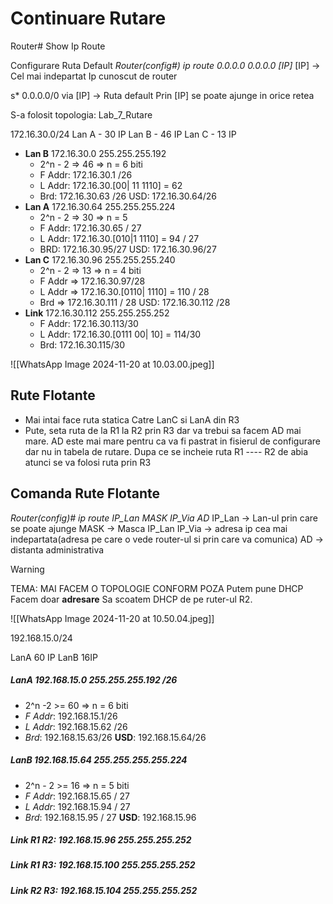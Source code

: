 # Continuare Rutare

Router# Show Ip Route


Configurare Ruta Default
*Router(config#) ip route 0.0.0.0 0.0.0.0 \[IP]*
\[IP\] -> Cel mai indepartat Ip cunoscut de router


s* 0.0.0.0/0 via \[IP\] -> Ruta default
Prin \[IP\] se poate ajunge in orice retea

S-a folosit topologia:
Lab_7_Rutare

172.16.30.0/24
Lan A - 30 IP
Lan B - 46 IP
Lan C - 13 IP


- **Lan B** 172.16.30.0 255.255.255.192
	- 2^n - 2 => 46 => n = 6 biti
	- F Addr: 172.16.30.1 /26
	- L Addr: 172.16.30.\[00| 11 1110] = 62
	- Brd: 172.16.30.63 /26
USD: 172.16.30.64/26
- **Lan A**  172.16.30.64 255.255.255.224
	- 2^n - 2 => 30 => n = 5
	- F Addr: 172.16.30.65 / 27
	- L Addr: 172.16.30.\[010|1 1110] = 94 / 27
	- BRD: 172.16.30.95/27
USD: 172.16.30.96/27
- **Lan C** 172.16.30.96 255.255.255.240
	- 2^n - 2 => 13 => n = 4 biti
	- F Addr => 172.16.30.97/28
	- L Addr => 172.16.30.\[0110| 1110] = 110 / 28
	- Brd => 172.16.30.111 / 28
USD: 172.16.30.112 /28
- **Link** 172.16.30.112 255.255.255.252
	- F Addr: 172.16.30.113/30
	- L Addr: 172.16.30.\[0111 00| 10] = 114/30
	- Brd: 172.16.30.115/30


![[WhatsApp Image 2024-11-20 at 10.03.00.jpeg]]
## Rute Flotante

- Mai intai face ruta statica Catre LanC si LanA din R3
- Pute, seta ruta de la R1 la R2 prin R3 dar va trebui sa facem AD mai mare. AD este mai mare pentru ca va fi pastrat in fisierul de configurare dar nu in tabela de rutare. Dupa ce se incheie ruta R1 ---- R2 de abia atunci se va folosi ruta prin R3
## Comanda Rute Flotante
*Router(config)#  ip route IP_Lan MASK IP_Via AD*
IP_Lan -> Lan-ul prin care se poate ajunge
MASK -> Masca IP_Lan
IP_Via -> adresa ip cea mai indepartata(adresa pe care o vede router-ul si prin care va comunica)
AD -> distanta administrativa

> [!WARNING]
> TEMA: MAI FACEM O TOPOLOGIE CONFORM POZA
> Putem pune DHCP
> Facem doar **adresare**
> Sa scoatem DHCP de pe ruter-ul R2.



![[WhatsApp Image 2024-11-20 at 10.50.04.jpeg]]


192.168.15.0/24

LanA 60 IP
LanB 16IP

##### LanA 192.168.15.0 255.255.255.192 /26
- 2^n -2 >= 60 => n = 6 biti 
- *F Addr*: 192.168.15.1/26
- *L Addr*: 192.168.15.62 /26
- *Brd*: 192.168.15.63/26
**USD**: 192.168.15.64/26

##### LanB 192.168.15.64 255.255.255.255.224
- 2^n - 2 >= 16 => n = 5 biti
- *F Addr*: 192.168.15.65 / 27
- *L Addr*: 192.168.15.94 / 27
- *Brd*: 192.168.15.95 / 27
**USD**: 192.168.15.96

##### Link **R1 R2**: 192.168.15.96 255.255.255.252
##### Link **R1 R3**: 192.168.15.100 255.255.255.252
##### Link **R2 R3**: 192.168.15.104 255.255.255.252




